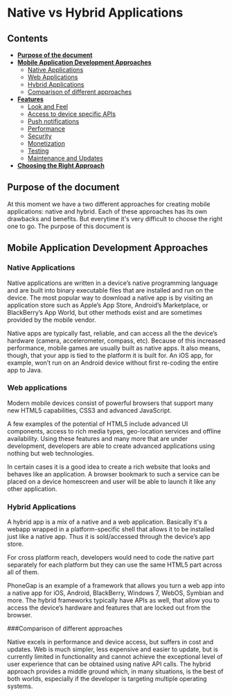 # Native vs Hybrid Applications

## Contents

* **[Purpose of the document](#purpose)**
* **[Mobile Application Development Approaches](#approaches)**
	* [Native Applications](#native)
	* [Web Applications](#webapps)
	* [Hybrid Applications](#hybrid)
	* [Comparison of different approaches](#comparison)
* **[Features](#features)**
	* [Look and Feel](#looknfeel)
	* [Access to device specific APIs](#apis)
	* [Push notifications](#push-notifications)
	* [Performance](#performance)
	* [Security](#security)
	* [Monetization](#monetization)
	* [Testing](#testing)
	* [Maintenance and Updates](#updates)
* **[Choosing the Right Approach](#right-approach)**
  
## <a id=purpose></a> Purpose of the document 

At this moment we have a two different approaches for creating mobile applications: native and hybrid. Each of these approaches has its own drawbacks and benefits. But everytime it's very difficult to choose the right one to go. The purpose of this document is 
  

## <a id=approaches></a> Mobile Application Development Approaches 

### <a id=native></a> Native Applications

Native applications are written in a device’s native programming language and are built into binary executable files that are installed and run on the device. The most popular way to download a native app is by visiting an application store such as Apple’s App Store, Android’s Marketplace, or BlackBerry’s App World, but other methods exist and are sometimes provided by the mobile vendor.

Native apps are typically fast, reliable, and can access all the the device’s hardware (camera, accelerometer, compass, etc). Because of this increased performance, mobile games are usually built as native apps. It also means, though, that your app is tied to the platform it is built for. An iOS app, for example, won’t run on an Android device without first re-coding the entire app to Java.

### Web applications

Modern mobile devices consist of powerful browsers that support many new HTML5 capabilities, CSS3 and advanced JavaScript.

A few examples of the potential of HTML5 include advanced UI components, access to rich media types, geo-location services and offline availability. Using these features and many more that are under development, developers are able to create advanced applications using nothing but web technologies.

In certain cases it is a good idea to create a rich website that looks and behaves like an application. A browser bookmark to such a service can be placed on a device homescreen and user will be able to launch it like any other application.

### <a id=hybrid></a> Hybrid Applications

A hybrid app is a mix of a native and a web application. Basically it's a webapp wrapped in a platform-specific shell that allows it to be installed just like a native app. Thus it is sold/accessed through the device’s app store. 

For cross platform reach, developers would need to code the native part separately for each platform but they can use the same HTML5 part across all of them.

PhoneGap is an example of a framework that allows you turn a web app into a native app for iOS, Android, BlackBerry, Windows 7, WebOS, Symbian and more. The hybrid frameworks typically have APIs as well, that allow you to access the device’s hardware and features that are locked out from the browser.


###<a id=comparison></a>Comparison of different approaches
 
Native excels in performance and device access, but suffers in cost and updates. Web is much simpler, less expensive and easier to update, but is currently limited in functionality and cannot achieve the exceptional level of user experience that can be obtained using native API calls. The hybrid approach provides a middle ground which, in many situations, is the best of both worlds, especially if the developer is targeting multiple operating systems.




